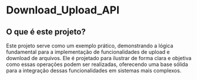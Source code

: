 # Download_Upload_API

## O que é este projeto?

Este projeto serve como um exemplo prático, demonstrando a lógica fundamental para a implementação de funcionalidades de upload e download de arquivos. Ele é projetado para ilustrar de forma clara e objetiva como essas operações podem ser realizadas, oferecendo uma base sólida para a integração dessas funcionalidades em sistemas mais complexos.





